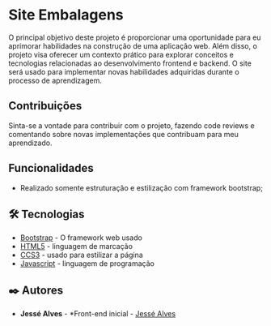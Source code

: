 # Site Embalagens

O principal objetivo deste projeto é proporcionar uma oportunidade para eu aprimorar habilidades na construção de uma aplicação web. Além disso, o projeto visa oferecer um contexto prático para explorar conceitos e tecnologias relacionadas ao desenvolvimento frontend e backend.
O site será usado para implementar novas habilidades adquiridas durante o processo de aprendizagem.

## Contribuições

Sinta-se a vontade para contribuir com o projeto, fazendo code reviews e comentando sobre novas implementações que contribuam para meu aprendizado.

## Funcionalidades

* Realizado somente estruturação e estilização com framework bootstrap;

## 🛠️ Tecnologias

* [Bootstrap](https://getbootstrap.com/) - O framework web usado
* [HTML5](https://htmlreference.io/) - linguagem de marcação
* [CCS3](https://cssreference.io/) - usado para estilizar a página
* [Javascript](https://www.w3schools.com/js/default.asp) - linguagem de programação

## ✒️ Autores

* **Jessé Alves** - *Front-end inicial - [Jessé Alves](https://github.com/JessAlvess)
